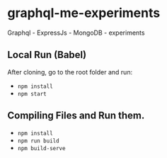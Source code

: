 # graphql-me-experiments
Graphql - ExpressJs - MongoDB -  experiments

## Local Run (Babel)
After cloning, go to the root folder and run:
- `npm install`
- `npm start`

## Compiling Files and Run them.
- `npm install`
- `npm run build`
- `npm build-serve`
